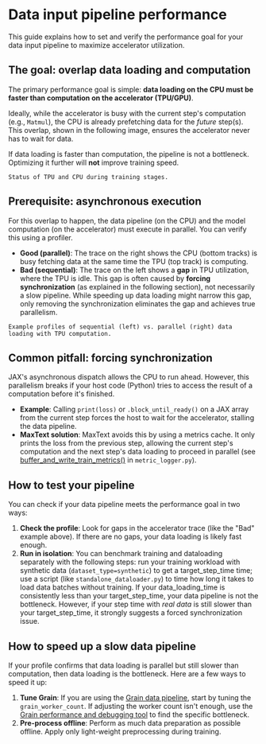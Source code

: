 <!--
 Copyright 2024 Google LLC

 Licensed under the Apache License, Version 2.0 (the "License");
 you may not use this file except in compliance with the License.
 You may obtain a copy of the License at

      https://www.apache.org/licenses/LICENSE-2.0

 Unless required by applicable law or agreed to in writing, software
 distributed under the License is distributed on an "AS IS" BASIS,
 WITHOUT WARRANTIES OR CONDITIONS OF ANY KIND, either express or implied.
 See the License for the specific language governing permissions and
 limitations under the License.
 -->

# Data input pipeline performance

This guide explains how to set and verify the performance goal for your data input pipeline to maximize accelerator utilization.

## The goal: overlap data loading and computation

The primary performance goal is simple: **data loading on the CPU must be faster than computation on the accelerator (TPU/GPU)**.

Ideally, while the accelerator is busy with the current step's computation (e.g., `Matmul`), the CPU is already prefetching data for the _future_ step(s). This overlap, shown in the following image, ensures the accelerator never has to wait for data.

If data loading is faster than computation, the pipeline is not a bottleneck. Optimizing it further will **not** improve training speed.

```{figure} ../../_static/data_input_goal.png
Status of TPU and CPU during training stages.
```

## Prerequisite: asynchronous execution

For this overlap to happen, the data pipeline (on the CPU) and the model computation (on the accelerator) must execute in parallel. You can verify this using a profiler.
* **Good (parallel)**: The trace on the right shows the CPU (bottom tracks) is busy fetching data at the same time the TPU (top track) is computing.
* **Bad (sequential)**: The trace on the left shows a **gap** in TPU utilization, where the TPU is idle. This gap is often caused by **forcing synchronization** (as explained in the following section), not necessarily a slow pipeline. While speeding up data loading might narrow this gap, only removing the synchronization eliminates the gap and achieves true parallelism.

```{figure} ../../_static/data_profile.png
Example profiles of sequential (left) vs. parallel (right) data loading with TPU computation.
```

## Common pitfall: forcing synchronization

JAX's asynchronous dispatch allows the CPU to run ahead. However, this parallelism breaks if your host code (Python) tries to access the result of a computation before it's finished.
* **Example**: Calling `print(loss)` or `.block_until_ready()` on a JAX array from the current step forces the host to wait for the accelerator, stalling the data pipeline.
* **MaxText solution**: MaxText avoids this by using a metrics cache. It only prints the loss from the previous step, allowing the current step's computation and the next step's data loading to proceed in parallel (see [buffer_and_write_train_metrics()](https://github.com/AI-Hypercomputer/maxtext/blob/1c6f5a26dc155262d2ebdd68223397107dfd4b95/src/MaxText/metric_logger.py#L193) in `metric_logger.py`).

## How to test your pipeline

You can check if your data pipeline meets the performance goal in two ways:
1. **Check the profile**: Look for gaps in the accelerator trace (like the "Bad" example above). If there are no gaps, your data loading is likely fast enough.
2. **Run in isolation**: You can benchmark training and dataloading separately with the following steps: run your training workload with synthetic data (`dataset_type=synthetic`) to get a target_step_time time; use a script (like `standalone_dataloader.py`) to time how long it takes to load data batches without training. If your data_loading_time is consistently less than your target_step_time, your data pipeline is not the bottleneck. However, if your step time with _real data_ is still slower than your target_step_time, it strongly suggests a forced synchronization issue.

## How to speed up a slow data pipeline

If your profile confirms that data loading is parallel but still slower than computation, then data loading is the bottleneck. Here are a few ways to speed it up:
1. **Tune Grain**: If you are using the [Grain data pipeline](data_input_grain.md), start by tuning the `grain_worker_count`. If adjusting the worker count isn't enough, use the [Grain performance and debugging tool](https://google-grain.readthedocs.io/en/latest/tutorials/dataset_debugging_tutorial.html) to find the specific bottleneck.
2. **Pre-process offline**: Perform as much data preparation as possible offline. Apply only light-weight preprocessing during training.
